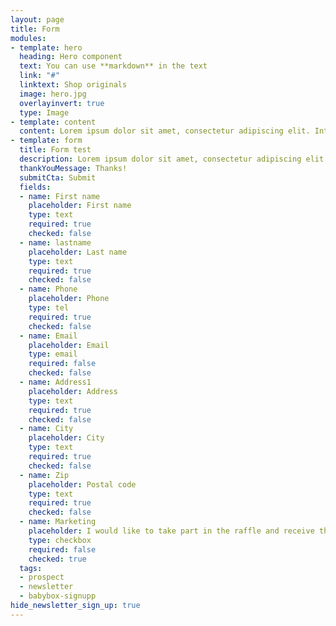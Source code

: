 ```yaml
---
layout: page
title: Form
modules:
- template: hero
  heading: Hero component
  text: You can use **markdown** in the text
  link: "#"
  linktext: Shop originals
  image: hero.jpg
  overlayinvert: true
  type: Image
- template: content
  content: Lorem ipsum dolor sit amet, consectetur adipiscing elit. Integer vel egestas sapien. Cras orci dolor, maximus et libero non, aliquam lobortis turpis.
- template: form
  title: Form test
  description: Lorem ipsum dolor sit amet, consectetur adipiscing elit. Integer vel egestas sapien.
  thankYouMessage: Thanks!
  submitCta: Submit
  fields:
  - name: First name
    placeholder: First name
    type: text
    required: true
    checked: false
  - name: lastname
    placeholder: Last name
    type: text
    required: true
    checked: false
  - name: Phone
    placeholder: Phone
    type: tel
    required: true
    checked: false
  - name: Email
    placeholder: Email
    type: email
    required: false
    checked: false
  - name: Address1
    placeholder: Address
    type: text
    required: true
    checked: false
  - name: City
    placeholder: City
    type: text
    required: true
    checked: false
  - name: Zip
    placeholder: Postal code
    type: text
    required: true
    checked: false
  - name: Marketing
    placeholder: I would like to take part in the raffle and receive the Reima Japan newsletter.
    type: checkbox
    required: false
    checked: true
  tags:
  - prospect
  - newsletter
  - babybox-signupp
hide_newsletter_sign_up: true
---
```

